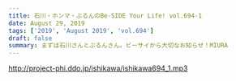 ```yaml
---
title: 石川・ホンマ・ぶるんのBe-SIDE Your Life! vol.694-1
date: August 29, 2019
tags: ['2019', 'August 2019', 'vol.694']
draft: false
summary: まずは石川さんとぶるんさん。ビーサイから大切なお知らせ！MIURA
---
```


http://project-phi.ddo.jp/ishikawa/ishikawa694_1.mp3